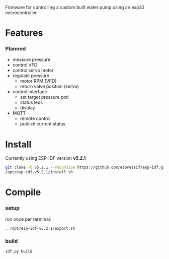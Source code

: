 Firmware for controlling a custom built water pump using an esp32 microcontroller

# Features
### Planned
- measure pressure
- control VFD
- control servo motor
- regulate pressure
    - motor RPM (VFD)
    - return valve position (servo)
- control interface
    - set target pressure poti
    - status leds
    - display
- MQTT
    - remote control
    - publish current status


# Install
Currently using ESP-IDF version **v5.2.1**
```bash
git clone -b v5.2.1 --recursive https://github.com/espressif/esp-idf.git /opt/esp-idf-v5.2.1
/opt/esp-idf-v5.2.1/install.sh
```

# Compile
### setup
run once per terminal:
```
. /opt/esp-idf-v5.2.1/export.sh
```
### build
```
idf.py build
```
